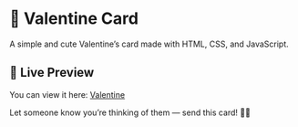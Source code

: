 # 💌 Valentine Card  

A simple and cute Valentine’s card made with HTML, CSS, and JavaScript.  

## 💖 Live Preview  
You can view it here: [Valentine](https://asseavas.github.io/valentine)  

Let someone know you’re thinking of them — send this card! 💭💝 
